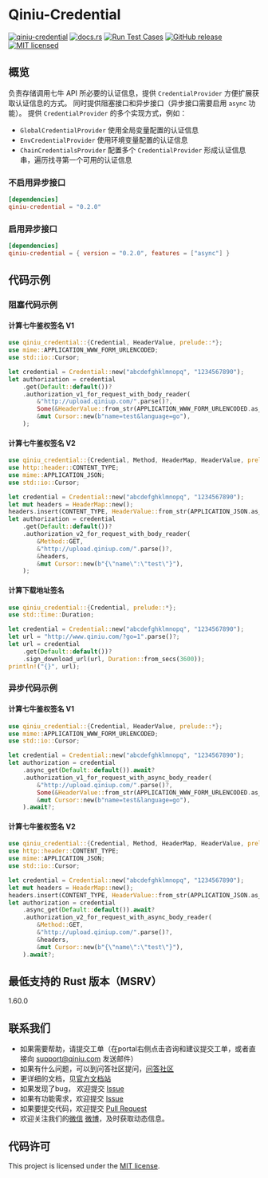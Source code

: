 # Qiniu-Credential

[![qiniu-credential](https://img.shields.io/crates/v/qiniu-credential.svg)](https://crates.io/crates/qiniu-credential)
[![docs.rs](https://img.shields.io/badge/docs-latest-blue.svg)](https://docs.rs/qiniu-credential)
[![Run Test Cases](https://github.com/qiniu/rust-sdk/actions/workflows/ci-test.yml/badge.svg)](https://github.com/qiniu/rust-sdk/actions/workflows/ci-test.yml)
[![GitHub release](https://img.shields.io/github/v/tag/qiniu/rust-sdk.svg?label=release)](https://github.com/qiniu/rust-sdk/releases)
[![MIT licensed](https://img.shields.io/badge/license-MIT-blue.svg)](https://github.com/qiniu/rust-sdk/blob/master/LICENSE)

## 概览

负责存储调用七牛 API 所必要的认证信息，提供 `CredentialProvider` 方便扩展获取认证信息的方式。
同时提供阻塞接口和异步接口（异步接口需要启用 `async` 功能）。
提供 `CredentialProvider` 的多个实现方式，例如：

- `GlobalCredentialProvider` 使用全局变量配置的认证信息
- `EnvCredentialProvider` 使用环境变量配置的认证信息
- `ChainCredentialsProvider` 配置多个 `CredentialProvider` 形成认证信息串，遍历找寻第一个可用的认证信息

### 不启用异步接口

```toml
[dependencies]
qiniu-credential = "0.2.0"
```

### 启用异步接口

```toml
[dependencies]
qiniu-credential = { version = "0.2.0", features = ["async"] }
```

## 代码示例

### 阻塞代码示例

#### 计算七牛鉴权签名 V1

```rust
use qiniu_credential::{Credential, HeaderValue, prelude::*};
use mime::APPLICATION_WWW_FORM_URLENCODED;
use std::io::Cursor;

let credential = Credential::new("abcdefghklmnopq", "1234567890");
let authorization = credential
    .get(Default::default())?
    .authorization_v1_for_request_with_body_reader(
        &"http://upload.qiniup.com/".parse()?,
        Some(&HeaderValue::from_str(APPLICATION_WWW_FORM_URLENCODED.as_ref())?),
        &mut Cursor::new(b"name=test&language=go"),
    );
```

#### 计算七牛鉴权签名 V2

```rust
use qiniu_credential::{Credential, Method, HeaderMap, HeaderValue, prelude::*};
use http::header::CONTENT_TYPE;
use mime::APPLICATION_JSON;
use std::io::Cursor;

let credential = Credential::new("abcdefghklmnopq", "1234567890");
let mut headers = HeaderMap::new();
headers.insert(CONTENT_TYPE, HeaderValue::from_str(APPLICATION_JSON.as_ref())?);
let authorization = credential
    .get(Default::default())?
    .authorization_v2_for_request_with_body_reader(
        &Method::GET,
        &"http://upload.qiniup.com/".parse()?,
        &headers,
        &mut Cursor::new(b"{\"name\":\"test\"}"),
    );
```

#### 计算下载地址签名

```rust
use qiniu_credential::{Credential, prelude::*};
use std::time::Duration;

let credential = Credential::new("abcdefghklmnopq", "1234567890");
let url = "http://www.qiniu.com/?go=1".parse()?;
let url = credential
    .get(Default::default())?
    .sign_download_url(url, Duration::from_secs(3600));
println!("{}", url);
```

### 异步代码示例

#### 计算七牛鉴权签名 V1

```rust
use qiniu_credential::{Credential, HeaderValue, prelude::*};
use mime::APPLICATION_WWW_FORM_URLENCODED;
use std::io::Cursor;

let credential = Credential::new("abcdefghklmnopq", "1234567890");
let authorization = credential
    .async_get(Default::default()).await?
    .authorization_v1_for_request_with_async_body_reader(
        &"http://upload.qiniup.com/".parse()?,
        Some(&HeaderValue::from_str(APPLICATION_WWW_FORM_URLENCODED.as_ref())?),
        &mut Cursor::new(b"name=test&language=go"),
    ).await?;
```

#### 计算七牛鉴权签名 V2

```rust
use qiniu_credential::{Credential, Method, HeaderMap, HeaderValue, prelude::*};
use http::header::CONTENT_TYPE;
use mime::APPLICATION_JSON;
use std::io::Cursor;

let credential = Credential::new("abcdefghklmnopq", "1234567890");
let mut headers = HeaderMap::new();
headers.insert(CONTENT_TYPE, HeaderValue::from_str(APPLICATION_JSON.as_ref())?);
let authorization = credential
    .async_get(Default::default()).await?
    .authorization_v2_for_request_with_async_body_reader(
        &Method::GET,
        &"http://upload.qiniup.com/".parse()?,
        &headers,
        &mut Cursor::new(b"{\"name\":\"test\"}"),
    ).await?;
```

## 最低支持的 Rust 版本（MSRV）

1.60.0

## 联系我们

- 如果需要帮助，请提交工单（在portal右侧点击咨询和建议提交工单，或者直接向 support@qiniu.com 发送邮件）
- 如果有什么问题，可以到问答社区提问，[问答社区](http://qiniu.segmentfault.com/)
- 更详细的文档，见[官方文档站](http://developer.qiniu.com/)
- 如果发现了bug， 欢迎提交 [Issue](https://github.com/qiniu/rust-sdk/issues)
- 如果有功能需求，欢迎提交 [Issue](https://github.com/qiniu/rust-sdk/issues)
- 如果要提交代码，欢迎提交 [Pull Request](https://github.com/qiniu/rust-sdk/pulls)
- 欢迎关注我们的[微信](https://www.qiniu.com/contact) [微博](http://weibo.com/qiniutek)，及时获取动态信息。

## 代码许可

This project is licensed under the [MIT license].

[MIT license]: https://github.com/qiniu/rust-sdk/blob/master/LICENSE
